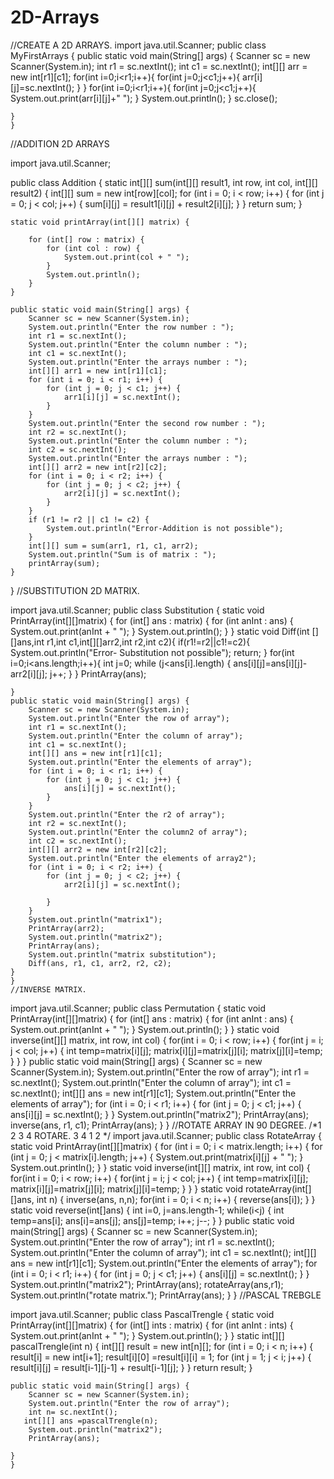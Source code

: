 # 2D-Arrays
//CREATE A 2D ARRAYS.
import java.util.Scanner;
public class MyFirstArrays {
    public static void main(String[] args) {
        Scanner sc = new Scanner(System.in);
        int r1 = sc.nextInt();
        int c1 = sc.nextInt();
        int[][] arr = new int[r1][c1];
        for(int i=0;i<r1;i++){
            for(int j=0;j<c1;j++){
                arr[i][j]=sc.nextInt();
            }
        }
        for(int i=0;i<r1;i++){
            for(int j=0;j<c1;j++){
                System.out.print(arr[i][j]+" ");
            }
            System.out.println();
        }
        sc.close();

    }
    }
//ADDITION 2D ARRAYS

import java.util.Scanner;

public class Addition {
    static int[][] sum(int[][] result1, int row, int col, int[][] result2) {
        int[][] sum = new int[row][col];
        for (int i = 0; i < row; i++) {
            for (int j = 0; j < col; j++) {
                sum[i][j] = result1[i][j] + result2[i][j];
            }
        }
        return sum;
    }

    static void printArray(int[][] matrix) {

        for (int[] row : matrix) {
            for (int col : row) {
                System.out.print(col + " ");
            }
            System.out.println();
        }
    }

    public static void main(String[] args) {
        Scanner sc = new Scanner(System.in);
        System.out.println("Enter the row number : ");
        int r1 = sc.nextInt();
        System.out.println("Enter the column number : ");
        int c1 = sc.nextInt();
        System.out.println("Enter the arrays number : ");
        int[][] arr1 = new int[r1][c1];
        for (int i = 0; i < r1; i++) {
            for (int j = 0; j < c1; j++) {
                arr1[i][j] = sc.nextInt();
            }
        }
        System.out.println("Enter the second row number : ");
        int r2 = sc.nextInt();
        System.out.println("Enter the column number : ");
        int c2 = sc.nextInt();
        System.out.println("Enter the arrays number : ");
        int[][] arr2 = new int[r2][c2];
        for (int i = 0; i < r2; i++) {
            for (int j = 0; j < c2; j++) {
                arr2[i][j] = sc.nextInt();
            }
        }
        if (r1 != r2 || c1 != c2) {
            System.out.println("Error-Addition is not possible");
        }
        int[][] sum = sum(arr1, r1, c1, arr2);
        System.out.println("Sum is of matrix : ");
        printArray(sum);
    }
}
//SUBSTITUTION 2D MATRIX.

import java.util.Scanner;
public class Substitution {
    static void PrintArray(int[][]matrix) {
        for (int[] ans : matrix) {
            for (int anInt : ans) {
                System.out.print(anInt + " ");
            }
            System.out.println();
        }
    }
    static void Diff(int [][]ans,int r1,int c1,int[][]arr2,int r2,int c2){
        if(r1!=r2||c1!=c2){
            System.out.println("Error- Substitution not possible");
            return;
        }
        for(int i=0;i<ans.length;i++){
            int j=0;
            while (j<ans[i].length) {
                ans[i][j]=ans[i][j]-arr2[i][j];
                j++;
            }
        }
        PrintArray(ans);

    }
    public static void main(String[] args) {
        Scanner sc = new Scanner(System.in);
        System.out.println("Enter the row of array");
        int r1 = sc.nextInt();
        System.out.println("Enter the column of array");
        int c1 = sc.nextInt();
        int[][] ans = new int[r1][c1];
        System.out.println("Enter the elements of array");
        for (int i = 0; i < r1; i++) {
            for (int j = 0; j < c1; j++) {
                ans[i][j] = sc.nextInt();
            }
        }
        System.out.println("Enter the r2 of array");
        int r2 = sc.nextInt();
        System.out.println("Enter the column2 of array");
        int c2 = sc.nextInt();
        int[][] arr2 = new int[r2][c2];
        System.out.println("Enter the elements of array2");
        for (int i = 0; i < r2; i++) {
            for (int j = 0; j < c2; j++) {
                arr2[i][j] = sc.nextInt();

            }
        }
        System.out.println("matrix1");
        PrintArray(arr2);
        System.out.println("matrix2");
        PrintArray(ans);
        System.out.println("matrix substitution");
        Diff(ans, r1, c1, arr2, r2, c2);
    }
    }
    //INVERSE MATRIX.

    
import java.util.Scanner;
public class Permutation {
    static void PrintArray(int[][]matrix) {
        for (int[] ans : matrix) {
            for (int anInt : ans) {
                System.out.print(anInt + " ");
            }
            System.out.println();
        }
    }
    static void inverse(int[][] matrix, int row, int col) {
      for(int i = 0; i < row; i++) {
          for(int j = i; j < col; j++) {
              int temp=matrix[i][j];
              matrix[i][j]=matrix[j][i];
             matrix[j][i]=temp;
          }
      }
    }
    public static void main(String[] args) {
        Scanner sc = new Scanner(System.in);
        System.out.println("Enter the row of array");
        int r1 = sc.nextInt();
        System.out.println("Enter the column of array");
        int c1 = sc.nextInt();
        int[][] ans = new int[r1][c1];
        System.out.println("Enter the elements of array");
        for (int i = 0; i < r1; i++) {
            for (int j = 0; j < c1; j++) {
                ans[i][j] = sc.nextInt();
            }
        }
        System.out.println("matrix2");
        PrintArray(ans);
        inverse(ans, r1, c1);
        PrintArray(ans);
    }
    }
    //ROTATE ARRAY IN 90 DEGREE.
    /*1 2 
      3 4
      ROTARE.
      3 4
      1 2 */
import java.util.Scanner;
public class RotateArray {
    static void PrintArray(int[][]matrix) {
        for (int i = 0; i < matrix.length; i++) {
           for (int j = 0; j < matrix[i].length; j++) {
               System.out.print(matrix[i][j] + " ");
            }
            System.out.println();
        }
    }
    static void inverse(int[][] matrix, int row, int col) {
      for(int i = 0; i < row; i++) {
          for(int j = i; j < col; j++) {
              int temp=matrix[i][j];
              matrix[i][j]=matrix[j][i];
             matrix[j][i]=temp;
          }
      }
    }
    static void rotateArray(int[][]ans, int n) {
        inverse(ans, n,n);
        for(int i = 0; i < n; i++) {
           reverse(ans[i]);
        }
    }
    static void reverse(int[]ans) {
      int i=0, j=ans.length-1;
      while(i<j) {
          int temp=ans[i];
          ans[i]=ans[j];
          ans[j]=temp;
          i++;
          j--;
      }
    }
    public static void main(String[] args) {
        Scanner sc = new Scanner(System.in);
        System.out.println("Enter the row of array");
        int r1 = sc.nextInt();
        System.out.println("Enter the column of array");
        int c1 = sc.nextInt();
        int[][] ans = new int[r1][c1];
        System.out.println("Enter the elements of array");
        for (int i = 0; i < r1; i++) {
            for (int j = 0; j < c1; j++) {
                ans[i][j] = sc.nextInt();
            }
        }
        System.out.println("matrix2");
        PrintArray(ans);
       rotateArray(ans,r1);
        System.out.println("rotate matrix.");
        PrintArray(ans);
    }
    }
//PASCAL TREBGLE

import java.util.Scanner;
public class PascalTrengle {
    static void PrintArray(int[][]matrix) {
        for (int[] ints : matrix) {
            for (int anInt : ints) {
                System.out.print(anInt + " ");
            }
            System.out.println();
        }
    }
    static int[][] pascalTrengle(int n) {
        int[][] result = new int[n][];
        for (int i = 0; i < n; i++) {
            result[i] = new int[i+1];
            result[i][0] =result[i][i] = 1;
            for (int j = 1; j < i; j++) {
                result[i][j] = result[i-1][j-1] + result[i-1][j];
            }
        }
        return result;
    }

    public static void main(String[] args) {
        Scanner sc = new Scanner(System.in);
        System.out.println("Enter the row of array");
        int n= sc.nextInt();
       int[][] ans =pascalTrengle(n);
        System.out.println("matrix2");
        PrintArray(ans);

    }
    }
